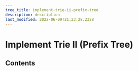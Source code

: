```yaml
---
tree_title: implement-trie-ii-prefix-tree
description: description
last_modified: 2022-06-09T21:23:28.2328
---
```


# Implement Trie II (Prefix Tree)

## Contents
